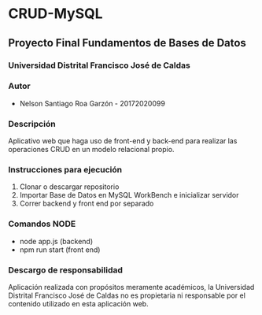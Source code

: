 # CRUD-MySQL
## Proyecto Final Fundamentos de Bases de Datos
### Universidad Distrital Francisco José de Caldas

### Autor
- Nelson Santiago Roa Garzón - 20172020099

### Descripción
Aplicativo web que haga uso de front-end y back-end para realizar las operaciones CRUD
en un modelo relacional propio.

### Instrucciones para ejecución
1. Clonar o descargar repositorio
2. Importar Base de Datos en MySQL WorkBench e inicializar servidor
3. Correr backend y front end por separado


### Comandos NODE
- node app.js (backend)
- npm run start (front end)

### Descargo de responsabilidad
Aplicación realizada con propósitos meramente académicos, 
la Universidad Distrital Francisco José de Caldas no es propietaria
ni responsable por el contenido utilizado en esta aplicación web.